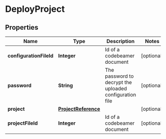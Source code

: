 

# DeployProject


## Properties

Name | Type | Description | Notes
------------ | ------------- | ------------- | -------------
**configurationFileId** | **Integer** | Id of a codebeamer document |  [optional]
**password** | **String** | The password to decrypt the uploaded configuration file |  [optional]
**project** | [**ProjectReference**](ProjectReference.md) |  |  [optional]
**projectFileId** | **Integer** | Id of a codebeamer document |  [optional]



